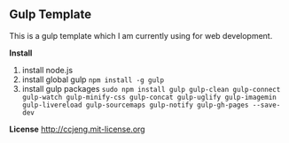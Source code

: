 **Gulp Template**
-----------------
This is a gulp template which I am currently using for web development.

**Install**
 1. install node.js
 2. install global gulp
 `npm install -g gulp`
 3. install gulp packages
 `sudo npm install gulp gulp-clean gulp-connect gulp-watch gulp-minify-css gulp-concat gulp-uglify gulp-imagemin gulp-livereload gulp-sourcemaps gulp-notify gulp-gh-pages --save-dev`

**License**
http://ccjeng.mit-license.org
